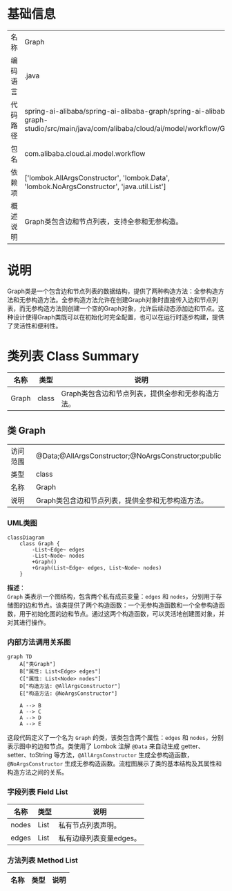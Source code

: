 # 基础信息

|      |      |
|------|------|
| 名称 | Graph |
| 编码语言 | .java |
| 代码路径 | spring-ai-alibaba/spring-ai-alibaba-graph/spring-ai-alibaba-graph-studio/src/main/java/com/alibaba/cloud/ai/model/workflow/Graph.java |
| 包名 | com.alibaba.cloud.ai.model.workflow |
| 依赖项 | ['lombok.AllArgsConstructor', 'lombok.Data', 'lombok.NoArgsConstructor', 'java.util.List'] |
| 概述说明 | Graph类包含边和节点列表，支持全参和无参构造。 |

# 说明

Graph类是一个包含边和节点列表的数据结构，提供了两种构造方法：全参构造方法和无参构造方法。全参构造方法允许在创建Graph对象时直接传入边和节点列表，而无参构造方法则创建一个空的Graph对象，允许后续动态添加边和节点。这种设计使得Graph类既可以在初始化时完全配置，也可以在运行时逐步构建，提供了灵活性和便利性。

# 类列表 Class Summary

| 名称   | 类型  | 说明 |
|-------|------|-------------|
| Graph | class | Graph类包含边和节点列表，提供全参和无参构造方法。 |



## 类 Graph

|      |      |
|------|------|
| 访问范围 | @Data;@AllArgsConstructor;@NoArgsConstructor;public |
| 类型 | class |
| 名称 | Graph |
| 说明 | Graph类包含边和节点列表，提供全参和无参构造方法。 |


### UML类图

```mermaid
classDiagram
    class Graph {
        -List~Edge~ edges
        -List~Node~ nodes
        +Graph()
        +Graph(List~Edge~ edges, List~Node~ nodes)
    }
```

**描述**：  
`Graph` 类表示一个图结构，包含两个私有成员变量：`edges` 和 `nodes`，分别用于存储图的边和节点。该类提供了两个构造函数：一个无参构造函数和一个全参构造函数，用于初始化图的边和节点。通过这两个构造函数，可以灵活地创建图对象，并对其进行操作。


### 内部方法调用关系图

```mermaid
graph TD
    A["类Graph"]
    B["属性: List<Edge> edges"]
    C["属性: List<Node> nodes"]
    D["构造方法: @AllArgsConstructor"]
    E["构造方法: @NoArgsConstructor"]

    A --> B
    A --> C
    A --> D
    A --> E
```

这段代码定义了一个名为 `Graph` 的类，该类包含两个属性：`edges` 和 `nodes`，分别表示图中的边和节点。类使用了 Lombok 注解 `@Data` 来自动生成 getter、setter、toString 等方法，`@AllArgsConstructor` 生成全参构造函数，`@NoArgsConstructor` 生成无参构造函数。流程图展示了类的基本结构及其属性和构造方法之间的关系。

### 字段列表 Field List

| 名称  | 类型  | 说明 |
|-------|-------|------|
| nodes | List<Node> | 私有节点列表声明。 |
| edges | List<Edge> | 私有边缘列表变量edges。 |

### 方法列表 Method List

| 名称  | 类型  | 说明 |
|-------|-------|------|




